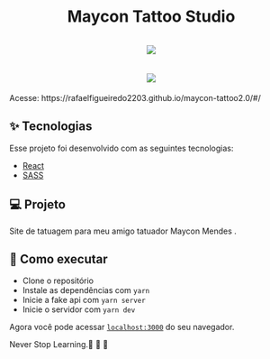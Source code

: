 <h1 align="center" >
 Maycon Tattoo Studio



<br/>
 <br/>




  <img src="https://user-images.githubusercontent.com/60237326/136127926-47f979c7-04a7-42a7-960c-ba5b06b15954.png"/>
 <br/>
 <br/>
  <img src="https://user-images.githubusercontent.com/60237326/136128286-1e136c47-696f-4095-9bd4-232ff2675651.png"/>



  
  
  </h1>
 Acesse: https://rafaelfigueiredo2203.github.io/maycon-tattoo2.0/#/




## ✨ Tecnologias

Esse projeto foi desenvolvido com as seguintes tecnologias:

- [React](https://reactjs.org)
- [SASS](https://sass-lang.com/)



## 💻 Projeto

Site de tatuagem para meu amigo tatuador Maycon Mendes .



## 🚀 Como executar

- Clone o repositório
- Instale as dependências com `yarn`
- Inicie a fake api com `yarn server`
- Inicie o servidor com `yarn dev`

Agora você pode acessar [`localhost:3000`](http://localhost:3000) do seu navegador.

Never Stop Learning.🚀 🚀 🚀 
